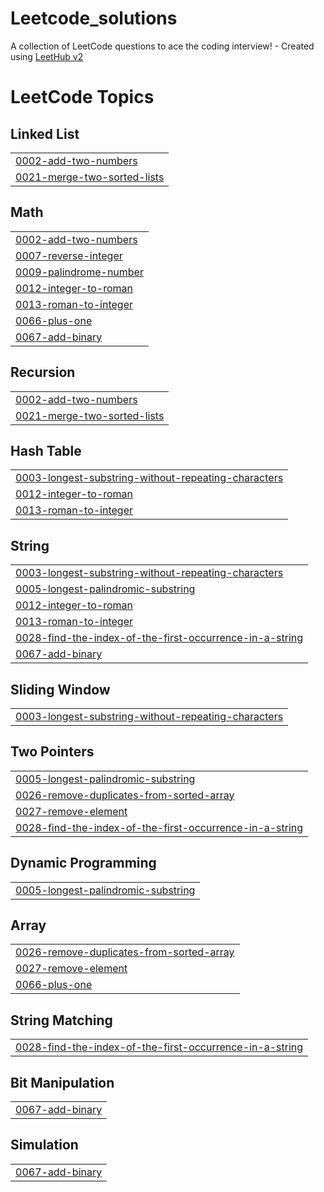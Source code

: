 # Leetcode_solutions
A collection of LeetCode questions to ace the coding interview! - Created using [LeetHub v2](https://github.com/arunbhardwaj/LeetHub-2.0)

<!---LeetCode Topics Start-->
# LeetCode Topics
## Linked List
|  |
| ------- |
| [0002-add-two-numbers](https://github.com/moelkama/Leetcode_solutions/tree/master/0002-add-two-numbers) |
| [0021-merge-two-sorted-lists](https://github.com/moelkama/Leetcode_solutions/tree/master/0021-merge-two-sorted-lists) |
## Math
|  |
| ------- |
| [0002-add-two-numbers](https://github.com/moelkama/Leetcode_solutions/tree/master/0002-add-two-numbers) |
| [0007-reverse-integer](https://github.com/moelkama/Leetcode_solutions/tree/master/0007-reverse-integer) |
| [0009-palindrome-number](https://github.com/moelkama/Leetcode_solutions/tree/master/0009-palindrome-number) |
| [0012-integer-to-roman](https://github.com/moelkama/Leetcode_solutions/tree/master/0012-integer-to-roman) |
| [0013-roman-to-integer](https://github.com/moelkama/Leetcode_solutions/tree/master/0013-roman-to-integer) |
| [0066-plus-one](https://github.com/moelkama/Leetcode_solutions/tree/master/0066-plus-one) |
| [0067-add-binary](https://github.com/moelkama/Leetcode_solutions/tree/master/0067-add-binary) |
## Recursion
|  |
| ------- |
| [0002-add-two-numbers](https://github.com/moelkama/Leetcode_solutions/tree/master/0002-add-two-numbers) |
| [0021-merge-two-sorted-lists](https://github.com/moelkama/Leetcode_solutions/tree/master/0021-merge-two-sorted-lists) |
## Hash Table
|  |
| ------- |
| [0003-longest-substring-without-repeating-characters](https://github.com/moelkama/Leetcode_solutions/tree/master/0003-longest-substring-without-repeating-characters) |
| [0012-integer-to-roman](https://github.com/moelkama/Leetcode_solutions/tree/master/0012-integer-to-roman) |
| [0013-roman-to-integer](https://github.com/moelkama/Leetcode_solutions/tree/master/0013-roman-to-integer) |
## String
|  |
| ------- |
| [0003-longest-substring-without-repeating-characters](https://github.com/moelkama/Leetcode_solutions/tree/master/0003-longest-substring-without-repeating-characters) |
| [0005-longest-palindromic-substring](https://github.com/moelkama/Leetcode_solutions/tree/master/0005-longest-palindromic-substring) |
| [0012-integer-to-roman](https://github.com/moelkama/Leetcode_solutions/tree/master/0012-integer-to-roman) |
| [0013-roman-to-integer](https://github.com/moelkama/Leetcode_solutions/tree/master/0013-roman-to-integer) |
| [0028-find-the-index-of-the-first-occurrence-in-a-string](https://github.com/moelkama/Leetcode_solutions/tree/master/0028-find-the-index-of-the-first-occurrence-in-a-string) |
| [0067-add-binary](https://github.com/moelkama/Leetcode_solutions/tree/master/0067-add-binary) |
## Sliding Window
|  |
| ------- |
| [0003-longest-substring-without-repeating-characters](https://github.com/moelkama/Leetcode_solutions/tree/master/0003-longest-substring-without-repeating-characters) |
## Two Pointers
|  |
| ------- |
| [0005-longest-palindromic-substring](https://github.com/moelkama/Leetcode_solutions/tree/master/0005-longest-palindromic-substring) |
| [0026-remove-duplicates-from-sorted-array](https://github.com/moelkama/Leetcode_solutions/tree/master/0026-remove-duplicates-from-sorted-array) |
| [0027-remove-element](https://github.com/moelkama/Leetcode_solutions/tree/master/0027-remove-element) |
| [0028-find-the-index-of-the-first-occurrence-in-a-string](https://github.com/moelkama/Leetcode_solutions/tree/master/0028-find-the-index-of-the-first-occurrence-in-a-string) |
## Dynamic Programming
|  |
| ------- |
| [0005-longest-palindromic-substring](https://github.com/moelkama/Leetcode_solutions/tree/master/0005-longest-palindromic-substring) |
## Array
|  |
| ------- |
| [0026-remove-duplicates-from-sorted-array](https://github.com/moelkama/Leetcode_solutions/tree/master/0026-remove-duplicates-from-sorted-array) |
| [0027-remove-element](https://github.com/moelkama/Leetcode_solutions/tree/master/0027-remove-element) |
| [0066-plus-one](https://github.com/moelkama/Leetcode_solutions/tree/master/0066-plus-one) |
## String Matching
|  |
| ------- |
| [0028-find-the-index-of-the-first-occurrence-in-a-string](https://github.com/moelkama/Leetcode_solutions/tree/master/0028-find-the-index-of-the-first-occurrence-in-a-string) |
## Bit Manipulation
|  |
| ------- |
| [0067-add-binary](https://github.com/moelkama/Leetcode_solutions/tree/master/0067-add-binary) |
## Simulation
|  |
| ------- |
| [0067-add-binary](https://github.com/moelkama/Leetcode_solutions/tree/master/0067-add-binary) |
<!---LeetCode Topics End-->